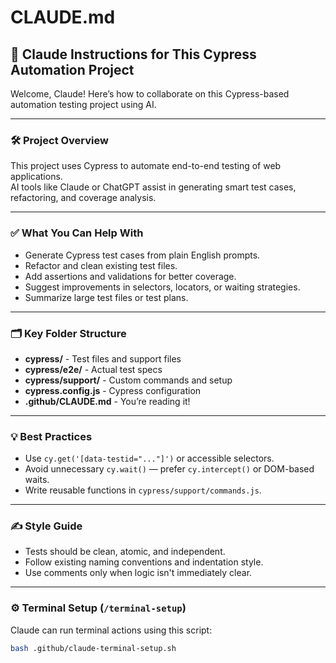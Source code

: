 # CLAUDE.md

## 🤖 Claude Instructions for This Cypress Automation Project

Welcome, Claude! Here’s how to collaborate on this Cypress-based automation testing project using AI.

---

### 🛠️ Project Overview
This project uses Cypress to automate end-to-end testing of web applications.  
AI tools like Claude or ChatGPT assist in generating smart test cases, refactoring, and coverage analysis.

---

### ✅ What You Can Help With
- Generate Cypress test cases from plain English prompts.
- Refactor and clean existing test files.
- Add assertions and validations for better coverage.
- Suggest improvements in selectors, locators, or waiting strategies.
- Summarize large test files or test plans.

---

### 🗂️ Key Folder Structure
- **cypress/** - Test files and support files
- **cypress/e2e/** - Actual test specs
- **cypress/support/** - Custom commands and setup
- **cypress.config.js** - Cypress configuration
- **.github/CLAUDE.md** - You’re reading it!

---

### 💡 Best Practices
- Use `cy.get('[data-testid="..."]')` or accessible selectors.
- Avoid unnecessary `cy.wait()` — prefer `cy.intercept()` or DOM-based waits.
- Write reusable functions in `cypress/support/commands.js`.

---

### ✍️ Style Guide
- Tests should be clean, atomic, and independent.
- Follow existing naming conventions and indentation style.
- Use comments only when logic isn't immediately clear.

---

### ⚙️ Terminal Setup (`/terminal-setup`)

Claude can run terminal actions using this script:

```bash
bash .github/claude-terminal-setup.sh

